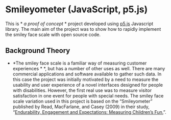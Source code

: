 # Smileyometer (JavaScript, p5.js)

This is * *a proof of concept* * project developed using [p5.js](http://p5js.org/) Javascript library. The main aim of the project was to show how to rapidly implement the smiley face scale with open source code.

## Background Theory
* *The smiley face scale is a familiar way of measuring customer experiences * *, but has a number of other uses as well. There are many commercial applications and software available to gather such data. In this case the project was initially motivated by a need to measure the usability and user experience of a novel interfaces designed for people with disabilities. However, the first real use was to measure visitor satisfaction in one event for people with special needs. The smiley face scale variation used in this project is based on the “Smileyometer” published by Read, MacFarlane, and Casey (2009) in their study, “[Endurability, Engagement and Expectations: Measuring Children’s Fun.](https://www.researchgate.net/publication/228870976_Endurability_Engagement_and_Expectations_Measuring_Childrenaposs_Fun)”. 